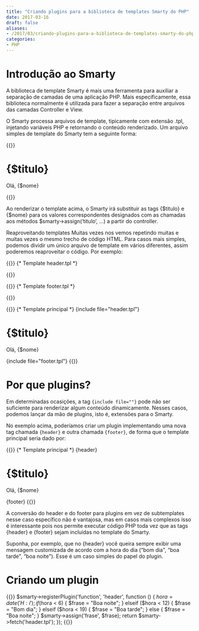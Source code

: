 ```yaml
---
title: "Criando plugins para a biblioteca de templates Smarty do PHP"
date: 2017-03-16
draft: false 
aliases:
- /2017/03/criando-plugins-para-a-biblioteca-de-templates-smarty-do-php/
categories:
- PHP
---
```

# Introdução ao Smarty

A biblioteca de template Smarty é mais uma ferramenta para auxiliar a separação de camadas de uma aplicação PHP. Mais especificamente, essa biblioteca normalmente é utilizada para fazer a separação entre arquivos das camadas Controller e View.

O Smarty processa arquivos de template, tipicamente com extensão .tpl, injetando variáveis PHP e retornando o conteúdo renderizado. Um arquivo simples de template do Smarty tem a seguinte forma:

{{<highlight html>}}
<!DOCTYPE html>
<html>
<body>
<h1>{$titulo}</h1>
<p>Olá, {$nome}</p>
</body>
</html>
{{</highlight>}}

Ao renderizar o template acima, o Smarty irá substituir as tags {$titulo} e {$nome} para os valores correspondentes designados com as chamadas aos métodos $smarty->assign(‘titulo’, …) a partir do controller.

Reaproveitando templates
Muitas vezes nos vemos repetindo muitas e muitas vezes o mesmo trecho de código HTML. Para casos mais simples, podemos dividir um único arquivo de template em vários diferentes, assim poderemos reaproveitar o código. Por exemplo:

{{<highlight html>}}
{* Template header.tpl *}
<!DOCTYPE html>
<html>
<body>
{{</highlight>}}

{{<highlight html>}}
{* Template footer.tpl *}
</body>
</html>
{{</highlight>}}

{{<highlight html>}}
{* Template principal *}
{include file="header.tpl"}
<h1>{$titulo}</h1>
<p>Olá, {$nome}</p>
{include file="footer.tpl"}
{{</highlight>}}

# Por que plugins?
Em determinadas ocasições, a tag `{include file=""}` pode não ser suficiente para renderizar algum conteúdo dinamicamente. Nesses casos, podemos lançar da mão de plugins, isto é, extensões para o Smarty.

No exemplo acima, poderíamos criar um plugin implementando uma nova tag chamada `{header}` e outra chamada `{footer}`,
de forma que o template principal seria dado por:

{{<highlight html>}}
{* Template principal *}
{header}
<h1>{$titulo}</h1>
<p>Olá, {$nome}</p>
{footer}
{{</highlight>}}

A conversão do header e do footer para plugins em vez de subtemplates nesse caso específico não é vantajosa, mas em casos mais complexos isso é interessante pois nos permite executar código PHP toda vez que as tags {header} e {footer} sejam incluídas no template do Smarty.

Suponha, por exemplo, que no {header} você queira sempre exibir uma mensagem customizada de acordo com a hora do dia (“bom dia", “boa tarde", “boa noite"). Esse é um caso simples do papel do plugin.

# Criando um plugin


{{<highlight php>}}
$smarty->registerPlugin('function', 'header', function () {
    $hora = date('H:i');
    if ($hora < 6) {
        $frase = "Boa noite";
    } elseif ($hora < 12) {
        $frase = "Bom dia";
    } elseif ($hora < 19) {
        $frase = "Boa tarde";
    } else {
        $frase = "Boa noite";
    }
    $smarty->assign('frase', $frase);
    return $smarty->fetch('header.tpl');
});
{{</highlight>}}

